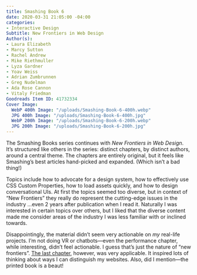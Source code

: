 ```yaml
---
title: Smashing Book 6
date: 2020-03-31 21:05:00 -04:00
categories:
- Interactive Design
Subtitle: New Frontiers in Web Design
Author(s):
- Laura Elizabeth
- Marcy Sutton
- Rachel Andrew
- Mike Riethmuller
- Lyza Gardner
- Yoav Weiss
- Adrian Zumbrunnen
- Greg Nudelman
- Ada Rose Cannon
- Vitaly Friedman
Goodreads Item ID: 41732334
Cover Image:
  WebP 400h Image: "/uploads/Smashing-Book-6-400h.webp"
  JPG 400h Image: "/uploads/Smashing-Book-6-400h.jpg"
  WebP 200h Image: "/uploads/Smashing-Book-6-200h.webp"
  JPG 200h Image: "/uploads/Smashing-Book-6-200h.jpg"
---
```


The Smashing Books series continues with *New Frontiers in Web Design*. It’s structured like others in the series: distinct chapters, by distinct authors, around a central theme. The chapters are entirely original, but it feels like Smashing’s best articles hand-picked and expanded. (Which isn’t a bad thing!)

Topics include how to advocate for a design system, how to effectively use CSS Custom Properties, how to load assets quickly, and how to design conversational UIs. At first the topics seemed too diverse, but in context of “New Frontiers” they really do represent the cutting-edge issues in the industry …even 2 years after publication when I read it. Naturally I was interested in certain topics over others, but I liked that the diverse content made me consider areas of the industry I was less familiar with or inclined towards.

Disappointingly, the material didn’t seem very actionable on *my* real-life projects. I’m not doing VR or chatbots—even the performance chapter, while interesting, didn’t feel actionable. I guess that’s just the nature of “new frontiers”. [The last chapter](https://www.smashingmagazine.com/2018/06/bringing-personality-back-to-the-web), however, was very applicable. It inspired lots of thinking about ways I can distinguish my websites. Also, did I mention—the printed book is a beaut!